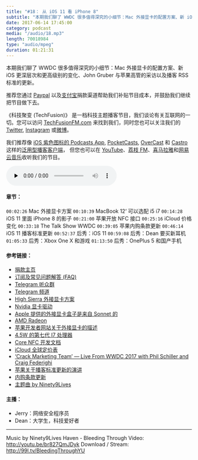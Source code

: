```yaml
---
title: "#18： 从 iOS 11 看 iPhone 8"
subtitle: "本期我们聊了 WWDC 很多值得深究的小细节：Mac 外接显卡的配置方案、新 iOS 更深层次和更高级别的变化、John Gruber 与苹果高管的采访以及播客 RSS 标准的更新。"
date: 2017-06-14 17:45:00
category: podcast
media: "/audio/18.mp3"
length: 70018984 
type: "audio/mpeg"
duration: 01:21:31
---
```


本期我们聊了 WWDC 很多值得深究的小细节：Mac 外接显卡的配置方案、新 iOS 更深层次和更高级别的变化、John Gruber 与苹果高管的采访以及播客 RSS 标准的更新。

推荐您通过 [Paypal](https://paypal.me/techfusionfm/5) 以及[支付宝](HTTPS://QR.ALIPAY.COM/FKX09288AJOENI0MVZXM12)捐款渠道帮助我们补贴节目成本，并鼓励我们继续把节目做下去。

《科技聚变 (TechFusion)》 是一档科技主题播客节目，我们谈论有关互联网的一切。您可以访问 [TechFusionFM.com](https://TechFusionFM.com) 来找到我们，同时您也可以关注我们的 [Twitter](http://twitter.com/TechFusionFM), [Instagram](https://www.instagram.com/techfusionfm/) 或[微博](http://weibo.com/TechFusionFM)。

我们推荐像 [iOS 紫色图标的 Podcasts App](https://itunes.apple.com/cn/podcast/id1202658654), [PocketCasts](http://pca.st/podcast/28fcd200-cc7c-0134-10da-25324e2a541d), [OverCast](https://overcast.fm) 和 [Castro](http://supertop.co/castro/) 这样的[泛用型播客客户端](https://techfusionfm.com/faq)， 但您也可以在 [YouTube](https://www.youtube.com/channel/UC6uvHf21Tjm5lepw6P2Ki-Q)、[荔枝 FM](https://www.lizhi.fm/1494013/)、[喜马拉雅](http://www.ximalaya.com/72456289/album/6648521)和[网易云音乐](http://music.163.com/#/djradio?id=347498120)收听我们的节目。

<audio class="audioPlayer" controls preload="none" src="https://techfusionfm.com/audio/18.mp3"></audio>

#### 章节：
```00:02:26``` Mac 外接显卡方案
```00:10:39``` MacBook 12‘ 可以选配 i5 i7
```00:14:28``` iOS 11 里面 iPhone 8 的影子
```00:21:00``` 苹果开放 NFC 接口
```00:25:16``` iCloud 价格变化
```00:33:18``` The Talk Show WWDC
```00:39:05``` 苹果内购条款更新
```00:46:14``` iOS 11 播客标准更新
```00:52:37``` 后秀：iOS 11
```00:59:08``` 后秀：Dean 要买新耳机
```01:05:33``` 后秀：Xbox One X 和游戏
```01:13:50``` 后秀：OnePlus 5 和国产手机

#### 参考链接：
- [捐款主页](https://techfusionfm.com/donate)
- [订阅及常见问题解答 (FAQ)](https://techfusionfm.com/faq)
- [Telegram 听众群](https://telegram.me/TechFusionChat)
- [Telegram 频道](https://telegram.me/TechFusion)
- [High Sierra 外接显卡方案](https://9to5mac.com/2017/06/07/hands-on-macos-high-sierra-native-egpu-support-shows-promise-video/)
- [Nvidia 显卡驱动](https://9to5mac.com/2017/04/11/nvidia-releases-pascal-web-drivers-mac-os-gtx-10-series-cards/)
- [Apple 提供的外接显卡盒子是来自 Sonnet 的](http://www.sonnettech.com/product/egfx-breakaway-box.html)
- [AMD Radeon](http://shop.amd.com/zh-cn/components/graphic-cards)
- [苹果开发者网站关于外接显卡的描述](https://developer.apple.com/development-kit/external-graphics/)
- [4.5W 的第七代 I7 处理器](http://ark.intel.com/products/95441/)
- [Core NFC 开发文档](https://developer.apple.com/documentation/corenfc)
- [iCloud 全球定价表](https://support.apple.com/zh-cn/HT201238)
- [‘Crack Marketing Team’ — Live From WWDC 2017 with Phil Schiller and Craig Federighi](https://daringfireball.net/thetalkshow/2017/06/06/ep-193)
- [苹果关于播客标准更新的演讲](https://developer.apple.com/videos/play/wwdc2017/512/)
- [内购条款更新](https://developer.apple.com/app-store/review/guidelines/#payments)
- [主题曲 by Ninety9Lives](http://99l.tv/BleedingThroughYU)

#### 主播：
- Jerry：网络安全程序员
- Dean：大学生，科技爱好者

---
Music by Ninety9Lives
Haven - Bleeding Through
Video: http://youtu.be/br827QmJDyk
Download / Stream: http://99l.tv/BleedingThroughYU